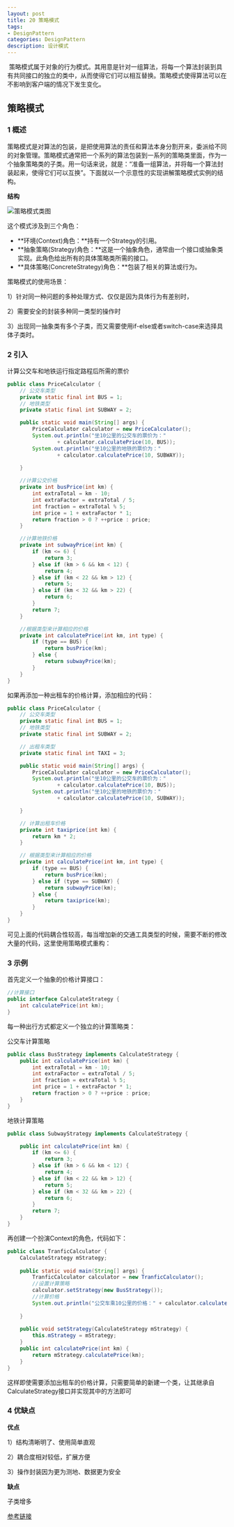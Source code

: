 ```yaml
---
layout: post
title: 20 策略模式
tags:
- DesignPattern
categories: DesignPattern
description: 设计模式
---
```


​	 策略模式属于对象的行为模式。其用意是针对一组算法，将每一个算法封装到具有共同接口的独立的类中，从而使得它们可以相互替换。策略模式使得算法可以在不影响到客户端的情况下发生变化。 

<!-- more --> 

## 策略模式

### 1 概述

​	策略模式是对算法的包装，是把使用算法的责任和算法本身分割开来，委派给不同的对象管理。策略模式通常把一个系列的算法包装到一系列的策略类里面，作为一个抽象策略类的子类。用一句话来说，就是：“准备一组算法，并将每一个算法封装起来，使得它们可以互换”。下面就以一个示意性的实现讲解策略模式实例的结构。 

**结构**

![策略模式类图](/images/DesignPattern/DesignPattern_strategy.png)

这个模式涉及到三个角色： 

- **环境(Context)角色：**持有一个Strategy的引用。
- **抽象策略(Strategy)角色：**这是一个抽象角色，通常由一个接口或抽象类实现。此角色给出所有的具体策略类所需的接口。
- **具体策略(ConcreteStrategy)角色：**包装了相关的算法或行为。

策略模式的使用场景：

1）针对同一种问题的多种处理方式、仅仅是因为具体行为有差别时，

2）需要安全的封装多种同一类型的操作时

3）出现同一抽象类有多个子类，而又需要使用if-else或者switch-case来选择具体子类时。

### 2 引入

计算公交车和地铁运行指定路程后所需的票价 

```java
public class PriceCalculator {
    // 公交车类型
    private static final int BUS = 1;
    // 地铁类型
    private static final int SUBWAY = 2;

    public static void main(String[] args) {
        PriceCalculator calculator = new PriceCalculator();
        System.out.println("坐10公里的公交车的票价为："
                + calculator.calculatePrice(10, BUS));
        System.out.println("坐10公里的地铁的票价为："
                + calculator.calculatePrice(10, SUBWAY));

    }
    
    //计算公交价格
    private int busPrice(int km) {
        int extraTotal = km - 10;
        int extraFactor = extraTotal / 5;
        int fraction = extraTotal % 5;
        int price = 1 + extraFactor * 1;
        return fraction > 0 ? ++price : price;
    }

    //计算地铁价格
    private int subwayPrice(int km) {
        if (km <= 6) {
            return 3;
        } else if (km > 6 && km < 12) {
            return 4;
        } else if (km < 22 && km > 12) {
            return 5;
        } else if (km < 32 && km > 22) {
            return 6;
        }
        return 7;
    }

    //根据类型来计算相应的价格
    private int calculatePrice(int km, int type) {
        if (type == BUS) {
            return busPrice(km);
        } else {
            return subwayPrice(km);
        }
    }
}
```

如果再添加一种出租车的价格计算，添加相应的代码： 

```java
public class PriceCalculator {
    // 公交车类型
    private static final int BUS = 1;
    // 地铁类型
    private static final int SUBWAY = 2;

    // 出租车类型
    private static final int TAXI = 3;

    public static void main(String[] args) {
        PriceCalculator calculator = new PriceCalculator();
        System.out.println("坐10公里的公交车的票价为："
                + calculator.calculatePrice(10, BUS));
        System.out.println("坐10公里的地铁的票价为："
                + calculator.calculatePrice(10, SUBWAY));

    }

    // 计算出租车价格
    private int taxiprice(int km) {
        return km * 2;
    }

    // 根据类型来计算相应的价格
    private int calculatePrice(int km, int type) {
        if (type == BUS) {
            return busPrice(km);
        } else if (type == SUBWAY) {
            return subwayPrice(km);
        } else {
            return taxiprice(km);
        }
    }
}
```

可见上面的代码耦合性较高，每当增加新的交通工具类型的时候，需要不断的修改大量的代码，这里使用策略模式重构： 

### 3 示例

首先定义一个抽象的价格计算接口： 

```java
//计算接口
public interface CalculateStrategy {
    int calculatePrice(int km);
}
```

每一种出行方式都定义一个独立的计算策略类：

公交车计算策略

```java
public class BusStrategy implements CalculateStrategy {
    public int calculatePrice(int km) {
        int extraTotal = km - 10;
        int extraFactor = extraTotal / 5;
        int fraction = extraTotal % 5;
        int price = 1 + extraFactor * 1;
        return fraction > 0 ? ++price : price;
    }
}
```

地铁计算策略 

```java
public class SubwayStrategy implements CalculateStrategy {

    public int calculatePrice(int km) {
        if (km <= 6) {
            return 3;
        } else if (km > 6 && km < 12) {
            return 4;
        } else if (km < 22 && km > 12) {
            return 5;
        } else if (km < 32 && km > 22) {
            return 6;
        }
        return 7;
    }
}
```

再创建一个扮演Context的角色，代码如下： 

```java
public class TranficCalculator {
    CalculateStrategy mStrategy;
    
    public static void main(String[] args) {
        TranficCalculator calculator = new TranficCalculator();
        //设置计算策略
        calculator.setStrategy(new BusStrategy());
        //计算价格
        System.out.println("公交车乘10公里的价格：" + calculator.calculatePrice(10));
        
    }
    
    public void setStrategy(CalculateStrategy mStrategy) {
        this.mStrategy = mStrategy;
    }
    public int calculatePrice(int km) {
        return mStrategy.calculatePrice(km);
    }
}
```

这样即使需要添加出租车的价格计算，只需要简单的新建一个类，让其继承自CalculateStrategy接口并实现其中的方法即可 

### 4 优缺点

**优点**

1）结构清晰明了、使用简单直观

2）耦合度相对较低，扩展方便

3）操作封装因为更为测地、数据更为安全

**缺点**

子类增多



[参考链接](https://www.cnblogs.com/wuyudong/p/5924223.html)

